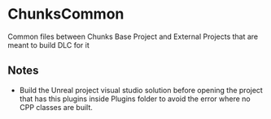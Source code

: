 # ChunksCommon
Common files between Chunks Base Project and External Projects that are meant to build DLC for it

## Notes
- Build the Unreal project visual studio solution before opening the project that has this plugins inside Plugins folder to avoid the error where no CPP classes are built.
